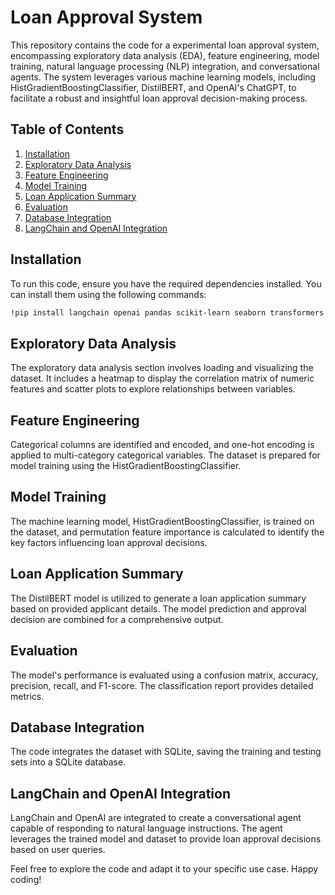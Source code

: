 # Loan Approval System

This repository contains the code for a experimental loan approval system, encompassing exploratory data analysis (EDA), feature engineering, model training, natural language processing (NLP) integration, and conversational agents. The system leverages various machine learning models, including HistGradientBoostingClassifier, DistilBERT, and OpenAI's ChatGPT, to facilitate a robust and insightful loan approval decision-making process.

## Table of Contents

1. [Installation](#installation)
2. [Exploratory Data Analysis](#exploratory-data-analysis)
3. [Feature Engineering](#feature-engineering)
4. [Model Training](#model-training)
5. [Loan Application Summary](#loan-application-summary)
6. [Evaluation](#evaluation)
7. [Database Integration](#database-integration)
8. [LangChain and OpenAI Integration](#langchain-and-openai-integration)

## Installation

To run this code, ensure you have the required dependencies installed. You can install them using the following commands:

```bash
!pip install langchain openai pandas scikit-learn seaborn transformers torch wordcloud numpy==1.25.0 --quiet
```

## Exploratory Data Analysis

The exploratory data analysis section involves loading and visualizing the dataset. It includes a heatmap to display the correlation matrix of numeric features and scatter plots to explore relationships between variables.

## Feature Engineering

Categorical columns are identified and encoded, and one-hot encoding is applied to multi-category categorical variables. The dataset is prepared for model training using the HistGradientBoostingClassifier.

## Model Training

The machine learning model, HistGradientBoostingClassifier, is trained on the dataset, and permutation feature importance is calculated to identify the key factors influencing loan approval decisions.

## Loan Application Summary

The DistilBERT model is utilized to generate a loan application summary based on provided applicant details. The model prediction and approval decision are combined for a comprehensive output.

## Evaluation

The model's performance is evaluated using a confusion matrix, accuracy, precision, recall, and F1-score. The classification report provides detailed metrics.

## Database Integration

The code integrates the dataset with SQLite, saving the training and testing sets into a SQLite database.

## LangChain and OpenAI Integration

LangChain and OpenAI are integrated to create a conversational agent capable of responding to natural language instructions. The agent leverages the trained model and dataset to provide loan approval decisions based on user queries.

Feel free to explore the code and adapt it to your specific use case. Happy coding!
```